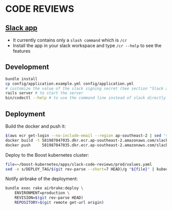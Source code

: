 CODE REVIEWS
============

[Slack app](https://api.slack.com/apps/ANM8CQ1DG/general)
---------------------------------------------------------

- It currently contains only a `slash command` which is `/cr`
- Install the app in your slack workspace and type `/cr --help` to see the features

Development
-----------

```bash
bundle install
cp config/application.example.yml config/application.yml
# customize the value of the slack signing secret (See section "Slack app")
rails server # to start the server
bin/codectl --help # to use the command line instead of slack directly
```

Deployment
----------

Build the docker and push it:
```bash
$(aws ecr get-login --no-include-email --region ap-southeast-2 | sed 's|https://||')
docker build -t 581987047035.dkr.ecr.ap-southeast-2.amazonaws.com/slack-code-reviews:$(git rev-parse --short=7 HEAD) .
docker push     581987047035.dkr.ecr.ap-southeast-2.amazonaws.com/slack-code-reviews:$(git rev-parse --short=7 HEAD)
```

Deploy to the Boost kubernetes cluster:
```bash
file=~/boost-kubernetes/apps/slack-code-reviews/prod/values.yaml
sed -e s/DEPLOY_TAG/$(git rev-parse --short=7 HEAD)/g "${file}" | kubectl apply -f -
```

Notify airbrake of the deployment:
```bash
bundle exec rake airbrake:deploy \
    ENVIRONMENT=production \
    REVISION=$(git rev-parse HEAD)
    REPOSITORY=$(git remote get-url origin)
```
